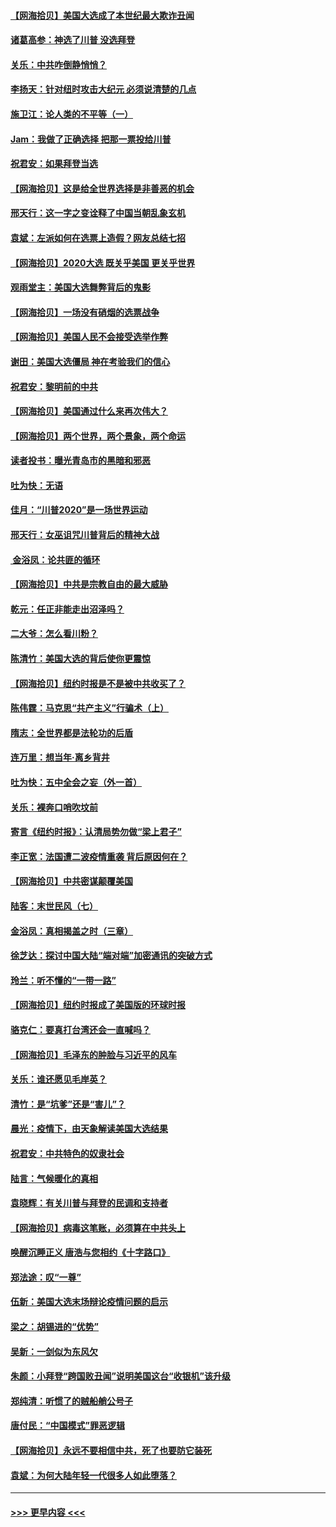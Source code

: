 #### [【网海拾贝】美国大选成了本世纪最大欺诈丑闻](../pages/nsc993/n12538029.md?t=11110951) 
#### [诸葛高参：神选了川普 没选拜登](../pages/nsc993/n12537664.md?t=11110951) 
#### [关乐：中共咋倒静悄悄？](../pages/nsc993/n12537615.md?t=11110951) 
#### [李扬天：针对纽时攻击大纪元 必须说清楚的几点](../pages/nsc993/n12536001.md?t=11110951) 
#### [施卫江：论人类的不平等（一）](../pages/nsc993/n12535700.md?t=11110951) 
#### [Jam：我做了正确选择 把那一票投给川普](../pages/nsc993/n12535743.md?t=11110951) 
#### [祝君安：如果拜登当选](../pages/nsc993/n12535726.md?t=11110951) 
#### [【网海拾贝】这是给全世界选择是非善恶的机会](../pages/nsc993/n12535061.md?t=11110951) 
#### [邢天行：这一字之变诠释了中国当朝乱象玄机](../pages/nsc993/n12533446.md?t=11110951) 
#### [袁斌：左派如何在选票上造假？网友总结七招](../pages/nsc993/n12533180.md?t=11110951) 
#### [【网海拾贝】2020大选 既关乎美国 更关乎世界](../pages/nsc993/n12533161.md?t=11110951) 
#### [观雨堂主：美国大选舞弊背后的鬼影](../pages/nsc993/n12533153.md?t=11110951) 
#### [【网海拾贝】一场没有硝烟的选票战争](../pages/nsc993/n12531883.md?t=11110951) 
#### [【网海拾贝】美国人民不会接受选举作弊](../pages/nsc993/n12528850.md?t=11110951) 
#### [谢田：美国大选僵局 神在考验我们的信心](../pages/nsc993/n12527932.md?t=11110951) 
#### [祝君安：黎明前的中共](../pages/nsc993/n12524071.md?t=11110951) 
#### [【网海拾贝】美国通过什么来再次伟大？](../pages/nsc993/n12523844.md?t=11110951) 
#### [【网海拾贝】两个世界，两个景象，两个命运](../pages/nsc993/n12521419.md?t=11110951) 
#### [读者投书：曝光青岛市的黑暗和邪恶](../pages/nsc993/n12520988.md?t=11110951) 
#### [吐为快：无语](../pages/nsc993/n12518588.md?t=11110951) 
#### [佳月：“川普2020”是一场世界运动](../pages/nsc993/n12518581.md?t=11110951) 
#### [邢天行：女巫诅咒川普背后的精神大战](../pages/nsc993/n12517257.md?t=11110951) 
#### [ 金浴凤：论共匪的循环](../pages/nsc993/n12517133.md?t=11110951) 
#### [【网海拾贝】中共是宗教自由的最大威胁](../pages/nsc993/n12516879.md?t=11110951) 
#### [乾元：任正非能走出沼泽吗？](../pages/nsc993/n12515831.md?t=11110951) 
#### [二大爷：怎么看川粉？](../pages/nsc993/n12515820.md?t=11110951) 
#### [陈清竹：美国大选的背后使你更震惊](../pages/nsc993/n12515589.md?t=11110951) 
#### [【网海拾贝】纽约时报是不是被中共收买了？](../pages/nsc993/n12515122.md?t=11110951) 
#### [陈伟霆：马克思“共产主义”行骗术（上）](../pages/nsc993/n12510217.md?t=11110951) 
#### [隋志：全世界都是法轮功的后盾](../pages/nsc993/n12510636.md?t=11110951) 
#### [连万里：想当年‧离乡背井](../pages/nsc993/n12510623.md?t=11110951) 
#### [吐为快：五中全会之妄（外一首）](../pages/nsc993/n12510470.md?t=11110951) 
#### [关乐：裸奔口哨吹坟前](../pages/nsc993/n12510403.md?t=11110951) 
#### [寄言《纽约时报》：认清局势勿做“梁上君子”](../pages/nsc993/n12510042.md?t=11110951) 
#### [李正宽：法国遭二波疫情重袭 背后原因何在？](../pages/nsc993/n12509971.md?t=11110951) 
#### [【网海拾贝】中共密谋颠覆美国](../pages/nsc993/n12509816.md?t=11110951) 
#### [陆客：末世民风（七）](../pages/nsc993/n12507822.md?t=11110951) 
#### [金浴凤：真相揭盖之时（三章）](../pages/nsc993/n12507804.md?t=11110951) 
#### [徐芝达：探讨中国大陆“端对端”加密通讯的突破方式](../pages/nsc993/n12507682.md?t=11110951) 
#### [玲兰：听不懂的“一带一路”](../pages/nsc993/n12507669.md?t=11110951) 
#### [【网海拾贝】纽约时报成了美国版的环球时报](../pages/nsc993/n12507053.md?t=11110951) 
#### [骆克仁：要真打台湾还会一直喊吗？](../pages/nsc993/n12506843.md?t=11110951) 
#### [【网海拾贝】毛泽东的肿脸与习近平的风车](../pages/nsc993/n12504537.md?t=11110951) 
#### [关乐：谁还愿见毛岸英？](../pages/nsc993/n12503866.md?t=11110951) 
#### [清竹：是“坑爹”还是“害儿”？](../pages/nsc993/n12503034.md?t=11110951) 
#### [晨光：疫情下，由天象解读美国大选结果](../pages/nsc993/n12502536.md?t=11110951) 
#### [祝君安：中共特色的奴隶社会](../pages/nsc993/n12501529.md?t=11110951) 
#### [陆言：气候暖化的真相](../pages/nsc993/n12501183.md?t=11110951) 
#### [袁晓辉：有关川普与拜登的民调和支持者](../pages/nsc993/n12500433.md?t=11110951) 
#### [【网海拾贝】病毒这笔账，必须算在中共头上](../pages/nsc993/n12500320.md?t=11110951) 
#### [唤醒沉睡正义 唐浩与您相约《十字路口》](../pages/nsc993/n12497980.md?t=11110951) 
#### [郑法途：叹“一尊”](../pages/nsc993/n12498837.md?t=11110951) 
#### [伍新：美国大选末场辩论疫情问题的启示](../pages/nsc993/n12498829.md?t=11110951) 
#### [梁之：胡锡进的“优势”](../pages/nsc993/n12498780.md?t=11110951) 
#### [吴新：一剑似为东风欠](../pages/nsc993/n12498772.md?t=11110951) 
#### [朱颜：小拜登“跨国败丑闻”说明美国这台“收银机”该升级](../pages/nsc993/n12498731.md?t=11110951) 
#### [郑纯清：听惯了的贼船艄公号子](../pages/nsc993/n12498721.md?t=11110951) 
#### [唐付民：“中国模式”罪恶逻辑](../pages/nsc993/n12498310.md?t=11110951) 
#### [【网海拾贝】永远不要相信中共，死了也要防它装死](../pages/nsc993/n12498162.md?t=11110951) 
#### [袁斌：为何大陆年轻一代很多人如此堕落？](../pages/nsc993/n12495696.md?t=11110951) 

----
#### [ >>> 更早内容 <<< ](../indexes/nsc993-earlier.md)
